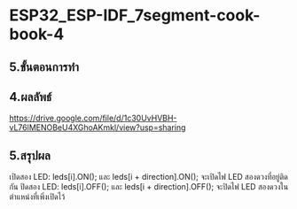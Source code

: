 # ESP32_ESP-IDF_7segment-cook-book-4

## 5.ขั้นตอนการทำ

## 4.ผลลัพธ์
https://drive.google.com/file/d/1c30UvHVBH-vL76lMENOBeU4XGhoAKmkl/view?usp=sharing

## 5.สรุปผล
เปิดสอง LED: leds[i].ON(); และ leds[i + direction].ON(); จะเปิดไฟ LED สองดวงที่อยู่ติดกัน
ปิดสอง LED: leds[i].OFF(); และ leds[i + direction].OFF(); จะปิดไฟ LED สองดวงในตำแหน่งที่เพิ่งเปิดไว้
